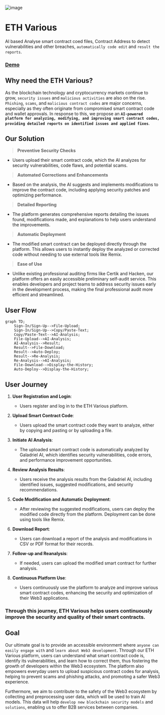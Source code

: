 ![image](https://github.com/user-attachments/assets/44dc0540-1bf7-434d-9777-7fc66a9809b5)

# ETH Various
AI based Analyse smart contract coed files, Contract Address to detect vulnerabilities and other breaches, `automatically code edit` and `result the reports`.

### [Demo](https://eth-various.vercel.app/#)

## Why need the ETH Various?
As the blockchain technology and cryptocurrency markets continue to grow, `security issues` and `malicious activities` are also on the rise. 
`Phishing`, `scams`, and `malicious contract codes` are major concerns, especially as they often originate from compromised smart contract code and wallet approvals. 
In response to this, we propose an **`AI-powered platform for analyzing, modifying, and improving smart contract codes, providing detailed reports on identified issues and applied fixes`**.

## Our Solution
> **Preventive Security Checks**

- Users upload their smart contract code, which the AI analyzes for security vulnerabilities, code flaws, and potential scams.
> **Automated Corrections and Enhancements**

- Based on the analysis, the AI suggests and implements modifications to improve the contract code, including applying security patches and optimizing performance.
> **Detailed Reporting**

- The platform generates comprehensive reports detailing the issues found, modifications made, and explanations to help users understand the improvements.
> **Automatic Deployment**

- The modified smart contract can be deployed directly through the platform. This allows users to instantly deploy the analyzed or corrected code without needing to use external tools like Remix.
> **Ease of Use**

- Unlike existing professional auditing firms like Certik and Hacken, our platform offers an easily accessible preliminary self-audit service. This enables developers and project teams to address security issues early in the development process, making the final professional audit more efficient and streamlined.

## User Flow
```mermaid
graph TD;
    Sign-In/Sign-Up-->File-Upload;
    Sign-In/Sign-Up-->Copy/Paste-Text;
    Copy/Paste-Text-->AI-Analysis;
    File-Upload-->AI-Analysis;
    AI-Analysis-->Result;
    Result-->File-Download;
    Result-->Auto-Deploy;
    Result-->Re-Analysis;
    Re-Analysis-->AI-Analysis;
    File-Download-->Display-the-History;
    Auto-Deploy-->Display-the-History;
```

## User Journey
1. **User Registration and Login**:
   - Users register and log in to the ETH Various platform.

2. **Upload Smart Contract Code**:
   - Users upload the smart contract code they want to analyze, either by copying and pasting or by uploading a file.

3. **Initiate AI Analysis**:
   - The uploaded smart contract code is automatically analyzed by Galadriel AI, which identifies security vulnerabilities, code errors, and performance improvement opportunities.

4. **Review Analysis Results**:
   - Users receive the analysis results from the Galadriel AI, including identified issues, suggested modifications, and security recommendations.

5. **Code Modification and Automatic Deployment**:
   - After reviewing the suggested modifications, users can deploy the modified code directly from the platform. Deployment can be done using tools like Remix.

6. **Download Report**:
   - Users can download a report of the analysis and modifications in CSV or PDF format for their records.

7. **Follow-up and Reanalysis**:
   - If needed, users can upload the modified smart contract for further analysis.

8. **Continuous Platform Use**:
   - Users continuously use the platform to analyze and improve various smart contract codes, enhancing the security and optimization of their Web3 applications.

### Through this journey, ETH Various helps users continuously improve the security and quality of their smart contracts.

## Goal
Our ultimate goal is to provide an accessible environment where `anyone can easily engage with` and `learn about Web3 development`. 
Through our ETH Various platform, users can understand what smart contract code is, identify its vulnerabilities, and learn how to correct them, thus fostering the growth of developers within the Web3 ecosystem. 
The platform also empowers everyday users to upload suspicious contract codes for analysis, helping to prevent scams and phishing attacks, and promoting a safer Web3 experience.

Furthermore, we aim to contribute to the safety of the Web3 ecosystem by collecting and preprocessing user data, which will be used to train AI models. 
This data will help `develop new blockchain security models` and `solutions`, enabling us to offer B2B services between companies.
